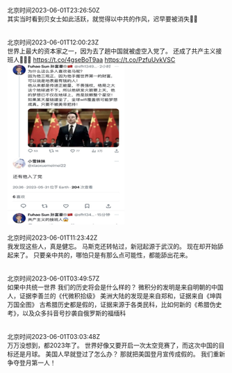 北京时间2023-06-01T23:26:50Z<br>其实当时看到贝女士如此活跃，就觉得以中共的作风，迟早要被消失😮‍💨<br><br><br>北京时间2023-06-01T12:00:23Z<br>世界上最大的资本家之一，因为去了趟中国就被虚空入党了。
还成了共产主义接班人🥶🥶🥶 https://t.co/4gseBoT9aa https://t.co/PzfuUvkVSC<br><img src='/temp/image/2023/t-Month-6/1664119676060975105_0.jpg' width='270' height='370'><br><br>北京时间2023-06-01T11:23:42Z<br>我发现这些人，真是健忘。
马斯克还转帖过，新冠起源于武汉的。
现在却开始舔起来了。
只要亲中共的，哪怕只是有那么点可能性，都能舔出花来。<br><br><br>北京时间2023-06-01T03:49:57Z<br>如果中共统一世界
我们的历史将会是什么样的？
微积分的发明是来自明朝的中国人，证据李善兰的《代微积拾级》
美洲大陆的发现是来自郑和，证据来自《坤舆万国全图》
古希腊历史都是假的，证据来源于各类民科，比如何新的《希腊伪史考》，以及众多抖音号抄袭自俄罗斯的福缅科<br><br><br>北京时间2023-06-01T03:03:48Z<br>万万没想到，都2023年了。
世界好像又要开启一次太空竞赛了，而这次中国的目标还是月球。
美国人早就登过了怎么办？
那就把美国登月宣传成假的。
我们重新争夺登月第一人！<br><br><br>